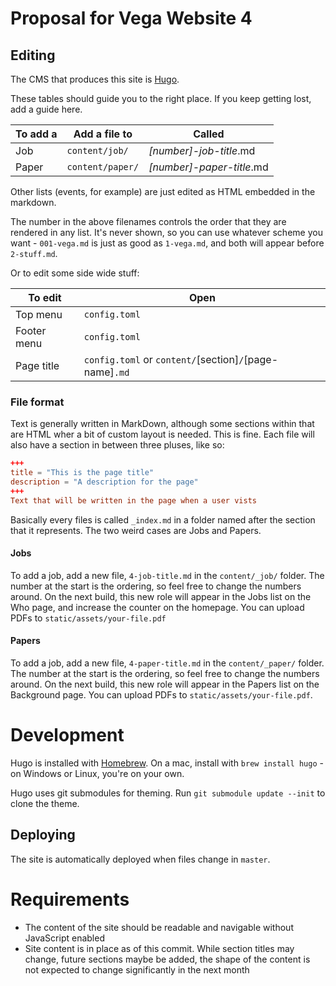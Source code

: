 # Proposal for Vega Website 4

## Editing
The CMS that produces this site is [Hugo](https://gohugo.io/).

These tables should guide you to the right place. If you keep getting lost, add a guide here.

| To add a   | Add a file to | Called |
|------------|---------------|--------|
| Job        | `content/job/`   | _[number]_-_job-title_.md |
| Paper      | `content/paper/` | _[number]_-_paper-title_.md |

Other lists (events, for example) are just edited as HTML embedded in the markdown.

The number in the above filenames controls the order that they are rendered in any list. It's never shown, so you can use whatever scheme you want - `001-vega.md` is just as good as `1-vega.md`, and both will appear before `2-stuff.md`.

Or to edit some side wide stuff:

| To edit   | Open |
|-----------|--------|
| Top menu    | `config.toml` |
| Footer menu | `config.toml` |
| Page title | `config.toml` or  `content/`[section]`/`[page-name]`.md` |



### File format
Text is generally written in MarkDown, although some sections within that are HTML wher a bit of custom layout is needed. This is fine. Each file will also have a section in between three pluses, like so:

```toml
+++
title = "This is the page title"
description = "A description for the page"
+++
Text that will be written in the page when a user vists
```

Basically every files is called `_index.md` in a folder named after the section that it represents. The two weird cases are Jobs and Papers.

#### Jobs
To add a job, add a new file, `4-job-title.md` in the `content/_job/` folder. The number at the start is the ordering, so feel free to change the numbers around. On the next build, this new role will appear in the Jobs list on the Who page, and increase the counter on the homepage. You can upload PDFs to `static/assets/your-file.pdf`

#### Papers
To add a job, add a new file, `4-paper-title.md` in the `content/_paper/` folder. The number at the start is the ordering, so feel free to change the numbers around. On the next build, this new role will appear in the Papers list on the Background page. You can upload PDFs to `static/assets/your-file.pdf`.


# Development
Hugo is installed with [Homebrew](https://brew.sh/). On a mac, install with `brew install hugo` - on Windows or Linux, you're on your own.

Hugo uses git submodules for theming. Run `git submodule update --init` to clone the theme.

## Deploying
The site is automatically deployed when files change in `master`.

# Requirements
- The content of the site should be readable and navigable without JavaScript enabled
- Site content is in place as of this commit. While section titles may change, future sections maybe be added, the shape of the content is not expected to change significantly in the next month
